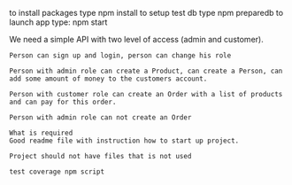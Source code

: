 to install packages type npm install
to setup test db type npm preparedb
to launch app type: npm start

We need a simple API with two level of access (admin and customer).
	
	Person can sign up and login, person can change his role
	
	Person with admin role can create a Product, can create a Person, can add some amount of money to the customers account.
	
	Person with customer role can create an Order with a list of products and can pay for this order.
	
	Person with admin role can not create an Order
	
	What is required
	Good readme file with instruction how to start up project.
	
	Project should not have files that is not used
	
	test coverage npm script